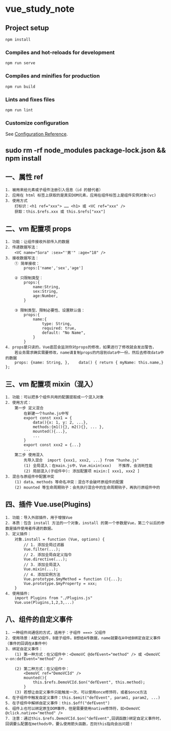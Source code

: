 # vue_study_note

## Project setup

```
npm install
```

### Compiles and hot-reloads for development

```
npm run serve
```

### Compiles and minifies for production

```
npm run build
```

### Lints and fixes files

```
npm run lint
```

### Customize configuration

See [Configuration Reference](https://cli.vuejs.org/config/).

## sudo rm -rf node_modules package-lock.json && npm install

## 一、属性 ref

    1. 被用来给元素或子组件注册引入信息（id 的替代者）
    2. 应用在 html 标签上获取的是真实DOM元素，应用在组件标签上是组件实例对象(vc)
    3. 使用方式
        打标识：<h1 ref="xxx"> …… <h1> 或 <VC ref="xxx" />
        获取：this.$refs.xxx 或 this.$refs["xxx"]

## 二、vm 配置项 props

    1. 功能：让组件接收外部传入的数据
    2. 传递数据写法：
        <VC name="Sora" :sex="'男'" :age="18" />
    3. 接收数据写法：
        ① 简单接收：
            props:['name','sex','age']

        ② 只限制类型：
            props:{
                name:String,
                sex:String,
                age:Number,
            }

        ③ 限制类型、限制必要性、设置默认值：
            props:{
                name:{
                    type: String,
                    required: true,
                    default: "No Name",
                }
            }
    4. props是只读的，Vue底层会监测你对props的修改，如果进行了修改就会发出警告，
        若业务需求确实需要修改，name请复制props的内容到data中一份，然后去修改data中的数据
        props: {name: String, },    data() { return { myName: this.name,} };

## 三、vm 配置项 mixin（混入）

    1. 功能：可以把多个组件共用的配置提取成一个混入对象
    2. 使用方式：
        第一步 定义混合
            在新建一个hunhe.js中写
            export const xxx1 = {
                data(){x: 1, y: 2, ...},
                methods:{m1(){}, m2(){}, ... },
                mounted(){...},
                ...
            }
            export const xxx2 = {...}
            ...
        第二步 使用混入
            先导入混合  import {xxx1, xxx2, ...} from "hunhe.js"
            (1) 全局混入：在main.js中，Vue.mixin(xxx)   不推荐，会消耗性能
            (2) 局部混入(子组件中): 添加配置项 mixin:[ xxx1, xxx2 ]
    3. 混合与原组件中配置冲突
        (1) data、methods 等命名冲突：混合不会破坏原组件的配置
        (2) mounted 等生命周期钩子：会先执行混合中的生命周期钩子，再执行原组件中的

## 四、插件 Vue.use(Plugins)

    1. 功能：导入外部插件，用于增强Vue
    2. 本质：包含 install 方法的一个对象，install 的第一个参数是Vue，第二个以后的参数是插件使用者传递的数据。
    3. 定义插件：
        对象.install = function (Vue, options) {
            // 1. 添加全局过滤器
            Vue.filter(...);
            // 2. 添加全局自定义指令
            Vue.directive(...);
            // 3. 添加全局混入
            Vue.mixin(...);
            // 4. 添加实例方法
            Vue.prototype.$myMethod = function (){...};
            Vue.prototype.$myProperty = xxx;
        }
    4. 使用插件:
        import Plugins from "./Plugins.js"
        Vue.use(Plugins,1,2,3,...)

## 八、组件的自定义事件

    1. 一种组件间通信的方式，适用于：子组件 ===> 父组件
    2. 使用场景：A是父组件，B是子组件。B想给A传数据，name就要在A中给B绑定自定义事件（事件的回调在A事件中）
    3. 绑定自定义事件：
        (1) 第一种方式：在父组件中：<DemoVC @defEvent="method" /> 或 <DemoVC v-on:defEvent="method" />

        (2) 第二种方式：在父组件中：
            <DemoVC ref="DemoVCId" />
            mounted(){
                this.$refs.DemoVCId.$on("defEvent", this.method);
            }
        (3) 若想让自定义事件只能触发一次，可以使用once修饰符，或者$once方法
    4. 在子组件中触发自定义事件：this.$emit("defEvent", param1, param2, ...)
    5. 在子组件中解绑自定义事件：this.$off("defEvent")
    6. 组件上也可以绑定原生DOM事件，但是需要使用native修饰符，如<DemoVC @click.native="method" />
    7. 注意：通过this.$refs.DemoVCId.$on("defEvent",回调函数)绑定自定义事件时，回调要么配置在methods中，要么使用箭头函数，否则this指向会出问题！
